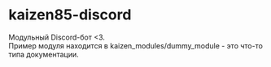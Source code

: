 # kaizen85-discord
Модульный Discord-бот <3. <br>
Пример модуля находится в kaizen_modules/dummy_module - это что-то типа документации.
